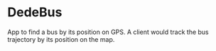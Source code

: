 # DedeBus

App to find a bus by its position on GPS. A client would track the bus trajectory by its position on the map.   
